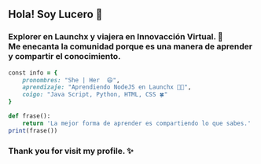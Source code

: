 ## Hola! Soy Lucero 👋

### Explorer en Launchx y viajera en Innovacción Virtual. 🚀 <br> Me enecanta la comunidad porque es una manera de aprender y compartir el conocimiento.


```ruby
const info = {
    pronombres: "She | Her  😄", 
    aprendizaje: "Aprendiendo NodeJS en Launchx 👩‍💻",
    coigo: "Java Script, Python, HTML, CSS 🍀"
}
```

```ruby
def frase():
    return 'La mejor forma de aprender es compartiendo lo que sabes.'
print(frase())
```

### Thank you for visit my profile. ✨ 

<!--
**LuceroLuciano/LuceroLuciano** is a ✨ _special_ ✨ repository because its `README.md` (this file) appears on your GitHub profile.

Here are some ideas to get you started:

- 🔭 I’m currently working on ...
- 🌱 I’m currently learning ...
- 👯 I’m looking to collaborate on ...
- 🤔 I’m looking for help with ...
- 💬 Ask me about ...
- 📫 How to reach me: ...
- 😄 Pronouns: ...
- ⚡ Fun fact: ...
-->
